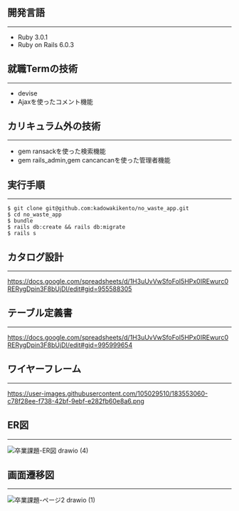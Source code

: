 ## 開発言語
---
- Ruby 3.0.1
- Ruby on Rails 6.0.3

## 就職Termの技術
---
- devise
- Ajaxを使ったコメント機能

## カリキュラム外の技術
---
- gem ransackを使った検索機能
- gem rails_admin,gem cancancanを使った管理者機能

## 実行手順
---

```
$ git clone git@github.com:kadowakikento/no_waste_app.git
$ cd no_waste_app
$ bundle
$ rails db:create && rails db:migrate
$ rails s
```

## カタログ設計
---
https://docs.google.com/spreadsheets/d/1H3uUvVwSfoFoI5HPx0IREwurc0RERygDpin3F8bUjDI/edit#gid=955588305

## テーブル定義書
---
https://docs.google.com/spreadsheets/d/1H3uUvVwSfoFoI5HPx0IREwurc0RERygDpin3F8bUjDI/edit#gid=995999654

## ワイヤーフレーム
---
https://user-images.githubusercontent.com/105029510/183553060-c78f28ee-f738-42bf-9ebf-e282fb60e8a6.png

## ER図
---
![卒業課題-ER図 drawio (4)](https://user-images.githubusercontent.com/105029510/183795246-5e4d1d21-c2a4-45ef-8e25-0b835a7fe2aa.png)

## 画面遷移図
---
![卒業課題-ページ2 drawio (1)](https://user-images.githubusercontent.com/105029510/183667002-f90670a0-d4c4-4439-bd59-4ada97f53151.png)
